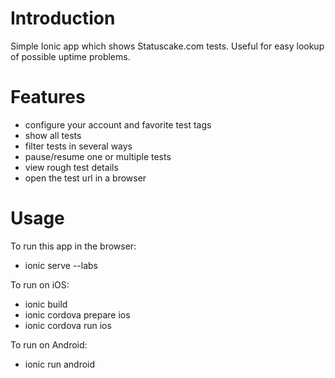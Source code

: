 # Introduction
Simple Ionic app which shows Statuscake.com tests. Useful for easy lookup of possible uptime problems.

# Features
* configure your account and favorite test tags
* show all tests
* filter tests in several ways
* pause/resume one or multiple tests
* view rough test details
* open the test url in a browser

# Usage
To run this app in the browser:
* ionic serve --labs

To run on iOS:
* ionic build
* ionic cordova prepare ios
* ionic cordova run ios

To run on Android:
* ionic run android
